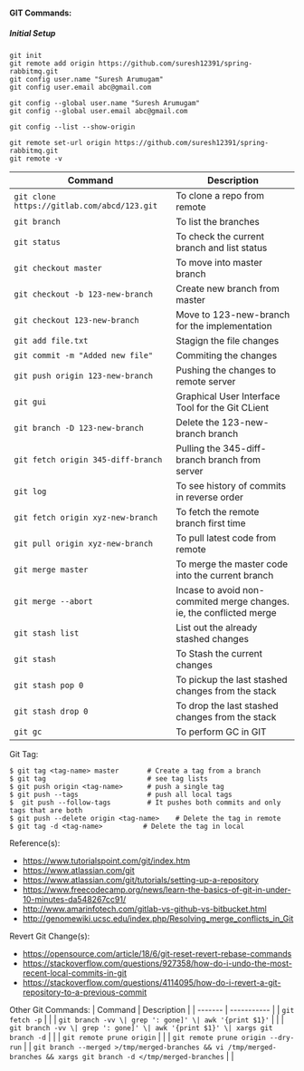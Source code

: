 #### GIT Commands:


##### Initial Setup

```
git init
git remote add origin https://github.com/suresh12391/spring-rabbitmq.git
git config user.name "Suresh Arumugam"
git config user.email abc@gmail.com

git config --global user.name "Suresh Arumugam"
git config --global user.email abc@gmail.com

git config --list --show-origin

git remote set-url origin https://github.com/suresh12391/spring-rabbitmq.git
git remote -v
```



| Command | Description |
| ------- | ----------- |
| `git clone https://gitlab.com/abcd/123.git` | To clone a repo from remote |
| `git branch` | To list the branches |
| `git status` | To check the current branch and list status |
| `git checkout master` | To move into master branch |
| `git checkout -b 123-new-branch` | Create new branch from master |
| `git checkout 123-new-branch` | Move to 123-new-branch for the implementation |
| `git add file.txt` | Stagign the file changes |
| `git commit -m "Added new file"` | Commiting the changes |
| `git push origin 123-new-branch` | Pushing the changes to remote server |
| `git gui` | Graphical User Interface Tool for the Git CLient |
| `git branch -D 123-new-branch` | Delete the 123-new-branch branch | 
| `git fetch origin 345-diff-branch` | Pulling the 345-diff-branch branch from server |
| `git log` | To see history of commits in reverse order |
| `git fetch origin xyz-new-branch` | To fetch the remote branch first time |
| `git pull origin xyz-new-branch` | To pull latest code from remote |
| `git merge master` | To merge the master code into the current branch |
| `git merge --abort` | Incase to avoid non-commited merge changes. ie, the conflicted merge |
| `git stash list` | List out the already stashed changes |
| `git stash` | To Stash the current changes |
| `git stash pop 0` | To pickup the last stashed changes from the stack |
| `git stash drop 0` | To drop the last stashed changes from the stack |
| `git gc` | To perform GC in GIT |


Git Tag:

```
$ git tag <tag-name> master       # Create a tag from a branch
$ git tag                         # see tag lists
$ git push origin <tag-name>      # push a single tag
$ git push --tags                 # push all local tags 
$  git push --follow-tags         # It pushes both commits and only tags that are both
$ git push --delete origin <tag-name>    # Delete the tag in remote
$ git tag -d <tag-name>          # Delete the tag in local
```

Reference(s):
- https://www.tutorialspoint.com/git/index.htm
- https://www.atlassian.com/git
- https://www.atlassian.com/git/tutorials/setting-up-a-repository
- https://www.freecodecamp.org/news/learn-the-basics-of-git-in-under-10-minutes-da548267cc91/
- http://www.amarinfotech.com/gitlab-vs-github-vs-bitbucket.html
- http://genomewiki.ucsc.edu/index.php/Resolving_merge_conflicts_in_Git

Revert Git Change(s):
- https://opensource.com/article/18/6/git-reset-revert-rebase-commands
- https://stackoverflow.com/questions/927358/how-do-i-undo-the-most-recent-local-commits-in-git
- https://stackoverflow.com/questions/4114095/how-do-i-revert-a-git-repository-to-a-previous-commit


Other Git Commands:
| Command | Description |
| ------- | ----------- |
| `git fetch -p` |  |
| `git branch -vv \| grep ': gone]' \| awk '{print $1}'` | |
| `git branch -vv \| grep ': gone]' \| awk '{print $1}' \| xargs git branch -d` |  |
| `git remote prune origin` |  |
| `git remote prune origin --dry-run` | 
| `git branch --merged >/tmp/merged-branches && vi /tmp/merged-branches && xargs git branch -d </tmp/merged-branches` | |



